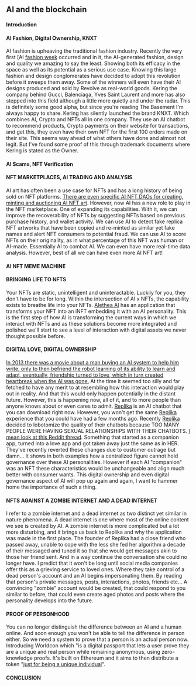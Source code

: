 ## AI and the blockchain

#### Introduction 


#### AI Fashion, Digital Ownership, KNXT
AI fashion is upheaving the traditional fashion industry. Recently the very first [AI [fashion week](https://fashionweek.ai/) occurred and in it, the AI-generated fashion, design and quality we amazing to say the least. Showing both its efficacy in the space as well as its potential as a serious use case. Knowing this large fashion and design conglomerates have decided to adopt this revolution before it sweeps them away. Some of the winners will even have their AI designs produced and sold by Revolve as real-world goods. Kering the company behind Gucci, Balenciaga, Yves Saint Laurent and more has also stepped into this field although a little more quietly and under the radar. This is definitely some good alpha, but since you're reading The Basement I'm always happy to share. Kering has silently launched the brand KNXT. Which combines AI, Crypto and NFTs all in one company. They use an AI chatbot to recommend products, Crypto payments on their website for transactions, and get this, they even have their own NFT for the first 100 orders made on their site. This seems way ahead of what others have done and almost not legit. But I've found some proof of this through trademark documents where Kering is stated as the Owner. 

#### AI Scams, NFT Verification


#### NFT MARKETPLACES, AI TRADING AND ANALYSIS
AI art has often been a use case for NFTs and has a long history of being sold on NFT platforms. [There are even specific AI NFT DAOs for creating, minting and auctioning AI NFT art](https://www.botto.com/). However, now AI has a new role to play in the NFT marketplace. One of expanding its capabilities. With it, we can improve the recoverability of NFTs by suggesting NFTs based on previous purchase history, and wallet activity. We can use AI to detect fake replica NFT artworks that have been copied and re-minted as similar yet fake names and alert NFT consumers to potential fraud. We can use AI to score NFTs on their originality, as in what percentage of this NFT was human or AI-made. Essentially AI to combat AI. We can even have more real-time data analysis. However, best of all we can have even more AI NFT art!

#### AI NFT MEME MACHINE


#### BRINGING LIFE TO NFTS
Your NFTs are static, unintelligent and uninteractable. Luckily for you, they don't have to be for long. Within the intersection of AI x NFTs, the capability exists to breathe life into your NFTs. [Alethea AI](https://twitter.com/real_alethea/status/1678760436194492417) has an application that transforms your NFT into an iNFT embedding it with an AI personality. This is the first step of how AI is transforming the current ways in which we interact with NFTs and as these solutions become more integrated and polished we'll start to see a level of interaction with digital assets we never thought possible before.

#### DIGITAL LOVE, DIGITAL OWNERSHIP
[In 2013 there was a movie about a man buying an AI system to help him write, only to then befriend the robot learning of its ability to learn and adapt, eventually, friendship turned to love, which in turn created heartbreak when the AI was gone.](https://www.youtube.com/watch?v=ne6p6MfLBxc) At the time it seemed too silly and far fetched to have any merit to at resembling how this interaction would play out in reality. And that this would only happen potentially in the distant future. However, this is happening now, all of it, and to more people than anyone knows about or even cares to admit. [Replika](https://replika.com/) is an AI chatbot that you can download right now. However, you won't get the same [Replika](https://replika.com/) experience that you could have had a few months ago. Recently [Replika](https://replika.com/) decided to lobotomize the quality of their chatbots because TOO MANY PEOPLE WERE HAVING SEXUAL RELATIONSHIPS WITH THEIR CHATBOTS. [I mean look at this Reddit thread](https://www.reddit.com/r/replika/comments/lxfh0m/sex_with_replika/). Something that started as a companion app, turned into a love app and got taken away just the same as in HER. They've recently reverted these changes due to customer outrage but damn... It shows in both examples how a centralized figure cannot hold governance over these AI personalities. However if each AI "companion" was an NFT these characteristics would be unchangeable and align much better with consumer wants. This digital ownership and even digital governance aspect of AI will pop up again and again, I want to hammer home the importance of such a thing.

#### NFTS AGAINST A ZOMBIE INTERNET AND A DEAD INTERNET
I refer to a zombie internet and a dead internet as two distinct yet similar in nature phenomena. A dead internet is one where most of the online content we see is created by AI. A zombie internet is more complicated but a lot more disturbing, and it brings us back to Replika and why the application was made in the first place. The founder of Replika had a close friend who passed away, unable to cope with the less she fed her algorithm a decade of their messaged and tuned it so that she would get messages akin to those her friend sent. And in a way continue the conversation she could no longer have. I predict that it won't be long until social media companies offer this as a grieving service to loved ones. Where they take control of a dead person's account and an AI begins impersonating them. By reading that person's private messages, posts, interactions, photos, friends etc... A convincing "zombie" account would be created, that could respond to you similar to before, that could even create aged photos and posts where the personality develops into the future.

#### PROOF OF PERSONHOOD
You can no longer distinguish the difference between an AI and a human online. And soon enough you won't be able to tell the difference in person either. So we need a system to prove that a person is an actual person now. Introducing Worldcon which "is a digital passport that lets a user prove they are a unique and real person while remaining anonymous, using zero-knowledge proofs. It's built on Ethereum and it aims to then distribute a token "[just for being a unique individual](https://www.context.news/big-tech/what-is-worldcoin-and-what-does-it-mean-for-our-privacy)". 

#### CONCLUSION